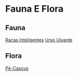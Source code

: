<!-- TITLE: Fauna E Flora -->
<!-- SUBTITLE: Visão geral sobre Fauna E Flora -->

# Fauna E Flora
## Fauna
[Raças Inteligentes](http://localhost/fauna-e-flora/racas-inteligentes#racas-inteligentes)
[Urso Uivante](http://localhost/fauna-e-flora/urso-uivante#urso-uivante)

## Flora
[Pé-Cascus](http://localhost/fauna-e-flora/pe-cascus#pe-cascus)

